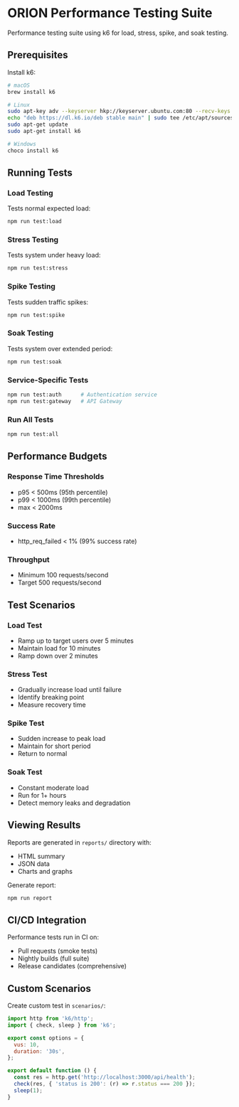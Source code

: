 # ORION Performance Testing Suite

Performance testing suite using k6 for load, stress, spike, and soak testing.

## Prerequisites

Install k6:
```bash
# macOS
brew install k6

# Linux
sudo apt-key adv --keyserver hkp://keyserver.ubuntu.com:80 --recv-keys C5AD17C747E3415A3642D57D77C6C491D6AC1D69
echo "deb https://dl.k6.io/deb stable main" | sudo tee /etc/apt/sources.list.d/k6.list
sudo apt-get update
sudo apt-get install k6

# Windows
choco install k6
```

## Running Tests

### Load Testing
Tests normal expected load:
```bash
npm run test:load
```

### Stress Testing
Tests system under heavy load:
```bash
npm run test:stress
```

### Spike Testing
Tests sudden traffic spikes:
```bash
npm run test:spike
```

### Soak Testing
Tests system over extended period:
```bash
npm run test:soak
```

### Service-Specific Tests
```bash
npm run test:auth      # Authentication service
npm run test:gateway   # API Gateway
```

### Run All Tests
```bash
npm run test:all
```

## Performance Budgets

### Response Time Thresholds
- p95 < 500ms (95th percentile)
- p99 < 1000ms (99th percentile)
- max < 2000ms

### Success Rate
- http_req_failed < 1% (99% success rate)

### Throughput
- Minimum 100 requests/second
- Target 500 requests/second

## Test Scenarios

### Load Test
- Ramp up to target users over 5 minutes
- Maintain load for 10 minutes
- Ramp down over 2 minutes

### Stress Test
- Gradually increase load until failure
- Identify breaking point
- Measure recovery time

### Spike Test
- Sudden increase to peak load
- Maintain for short period
- Return to normal

### Soak Test
- Constant moderate load
- Run for 1+ hours
- Detect memory leaks and degradation

## Viewing Results

Reports are generated in `reports/` directory with:
- HTML summary
- JSON data
- Charts and graphs

Generate report:
```bash
npm run report
```

## CI/CD Integration

Performance tests run in CI on:
- Pull requests (smoke tests)
- Nightly builds (full suite)
- Release candidates (comprehensive)

## Custom Scenarios

Create custom test in `scenarios/`:
```javascript
import http from 'k6/http';
import { check, sleep } from 'k6';

export const options = {
  vus: 10,
  duration: '30s',
};

export default function () {
  const res = http.get('http://localhost:3000/api/health');
  check(res, { 'status is 200': (r) => r.status === 200 });
  sleep(1);
}
```
